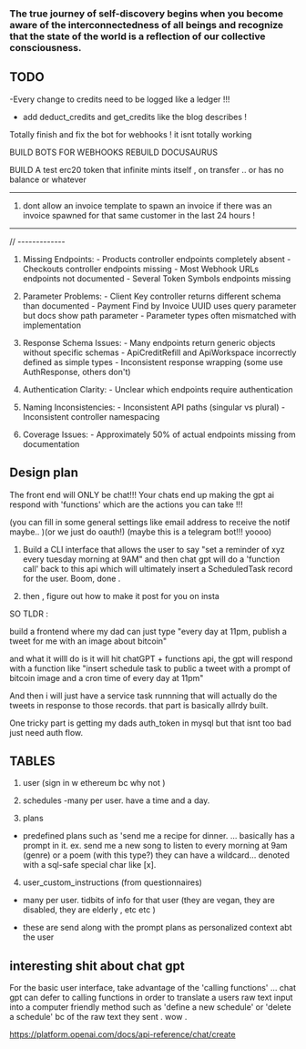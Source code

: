 
### The true journey of self-discovery begins when you become aware of the interconnectedness of all beings and recognize that the state of the world is a reflection of our collective consciousness.
 

## TODO 

 

 -Every change to credits  need to be logged like a ledger !!!
 - add deduct_credits  and get_credits   like  the blog describes ! 


 Totally finish and fix the bot for webhooks  ! it isnt totally working 


  BUILD BOTS FOR WEBHOOKS 
  REBUILD DOCUSAURUS 



BUILD A test erc20 token that infinite mints itself , on transfer  .. or has no balance or whatever 




****
1. dont allow an invoice template to spawn an invoice if there was an invoice spawned for that same customer in the last 24 hours ! 

***




// -------------



  1. Missing Endpoints:
    - Products controller endpoints completely absent
    - Checkouts controller endpoints missing
    - Most Webhook URLs endpoints not documented
    - Several Token Symbols endpoints missing
 
  3. Parameter Problems:
    - Client Key controller returns different schema than documented
    - Payment Find by Invoice UUID uses query parameter but docs show path
  parameter
    - Parameter types often mismatched with implementation
  4. Response Schema Issues:
    - Many endpoints return generic objects without specific schemas
    - ApiCreditRefill and ApiWorkspace incorrectly defined as simple types
    - Inconsistent response wrapping (some use AuthResponse, others don't)
  5. Authentication Clarity:
    - Unclear which endpoints require authentication
  6. Naming Inconsistencies:
    - Inconsistent API paths (singular vs plural)
    - Inconsistent controller namespacing
  7. Coverage Issues:
    - Approximately 50% of actual endpoints missing from documentation








 
 
 
 ## Design plan 

The front end will ONLY be chat!!!  Your chats end up making the gpt ai respond with 'functions' which are the actions you can take !!! 

(you can fill in some general settings like email address to receive the notif maybe.. )(or we just do oauth!) (maybe this is a telegram bot!!! yoooo) 


1. Build a CLI interface that allows the user to say "set a reminder of xyz  every tuesday morning at 9AM"  and then chat gpt will do a 'function call' back to this api which will ultimately insert a ScheduledTask record for the user. Boom, done . 


2. then , figure out how to make it post for you on insta 




SO TLDR : 

build a frontend where my dad can just type "every day at 11pm, publish a tweet for me with an image about bitcoin"

and what it willl do is it will hit chatGPT + functions api,  the gpt will respond with a function like "insert schedule task to public a tweet with a prompt of bitcoin image and a cron time of every day at 11pm"  

And then i will just have a service task runnning that will actually do the tweets in response to those records. that part is basically allrdy built.  

One tricky part is getting my dads auth_token in mysql but that isnt too bad just need auth flow. 



## TABLES


1. user  (sign in w ethereum bc why not ) 


2. schedules 
  -many per user.  have a time and a day.  


3. plans 
 - predefined plans such as 'send me a recipe for dinner. ... basically has a prompt in it. 
 ex. send me a new song to listen to every morning at 9am (genre)  or a poem (with this type?) they can have a wildcard... denoted with a sql-safe special char like [x].  


4. user_custom_instructions (from questionnaires)

 - many per user. tidbits of info for that user (they are vegan, they are disabled, they are elderly , etc etc )

 - these are send along with the prompt plans as personalized context abt the user 





## interesting shit about chat gpt 

For the basic user interface, take advantage of the 'calling functions' ... chat gpt can defer to calling functions in order to translate a users raw text input into a computer friendly method such as 'define a new schedule' or 'delete a schedule' bc of the raw text they sent . wow . 

https://platform.openai.com/docs/api-reference/chat/create